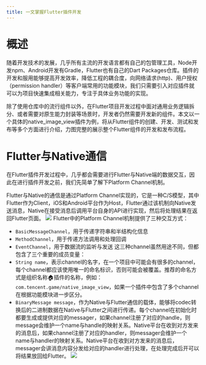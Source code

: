 ```yaml
---
title: 一文掌握Flutter插件开发
---
```

# 概述
随着开发技术的发展，几乎所有主流的开发语言都有自己的包管理工具，Node开发npm、Android开发有Gradle，Flutter也有自己的Dart Packages仓库。插件的开发和服用能够提高开发效率，降低工程的耦合度，向网络请求(http)、用户授权（permission handler）等客户端常用的功能模块，我们只需要引入对应插件就可以为项目快速集成相关能力，专注于具体业务功能的实现。

除了使用仓库中的流行组件以外，在Flutter项目开发过程中面对通用业务逻辑拆分、或者需要对原生能力封装等场景时，开发者仍然需要开发新的组件。本文以一个具体的native_image_view插件为例，将从Flutter组件的创建、开发、测试和发布等多个方面进行介绍，力图完整的展示整个Flutter组件的开发和发布流程。

# Flutter与Native通信

在Flutter插件开发过程中，几乎都会需要进行Flutter与Native端的数据交互，因此在进行插件开发之前，我们先简单了解下Platform Channel机制。

Flutter与Native的通信是通过Platform Channel实现的，它是一种C/S模型，其中Flutter作为Client，iOS和Android平台作为Host，Flutter通过该机制向Native发送消息，Native在接受消息后调用平台自身的API进行实现，然后将处理结果在返回Flutter页面。
![](FlutterPlugin1.png)
Flutter中的Platform Channel机制提供了三种交互方式：
- `BasicMessageChannel`，用于传递字符串和半结构化信息
- `MethodChannel`，用于传递方法调用和处理回调
- `EventChannel`，用于数据流的监听与发送
这三种channel虽然用途不同，但都包含了三个重要的成员变量：
- `String name`，表示channel的名字，在一个项目中可能会有很多的channel，每个channel都应该使用唯一的命名标识，否则可能会被覆盖。推荐的命名方式是组织名称🏠插件的名称，例如：`com.tencent.game/native_image_view`，如果一个插件中包含了多个channel在根据功能模块进一步区分。
- `BinaryMessage message`，作为Native与Flutter通信的载体，能够将codec转换后的二进制数据在Native与Flutter之间进行传递。每个channel在初始化时都要生成或提供对应的messager，如果channel注册了对应的handle，则message会维护一个name与handle的映射关系。Native平台在收到对方发来的消息后，如果channel注册了对应的handler，则messager会维护一个name与handler的映射关系。Native平台在收到对方发来的消息后，messager会讲消息内容分发给对应的handler进行处理，在处理完成后开可以将结果放回给Flutter。
![](FlutterPlugin2.png)
